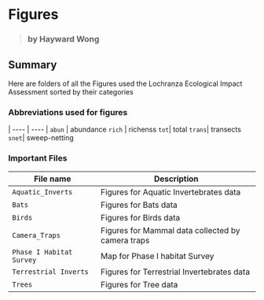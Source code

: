 # Figures
> ### by Hayward Wong
## Summary
Here are folders of all the Figures used the Lochranza Ecological Impact Assessment sorted by their categories

### Abbreviations used for figures
| ---- | ---- |
```abun``` | abundance
```rich``` | richenss
```tot```| total
```trans```| transects
```snet```| sweep-netting

### Important Files

| File name | Description |
| ---- | ---- |
```Aquatic_Inverts``` | Figures for Aquatic Invertebrates data
```Bats``` | Figures for Bats data
```Birds``` | Figures for Birds data
```Camera_Traps```| Figures for Mammal data collected by camera traps
```Phase I Habitat Survey```| Map for Phase I habitat Survey
```Terrestrial Inverts``` | Figures for Terrestrial Invertebrates data
```Trees```| Figures for Tree data
